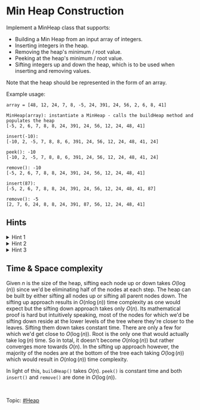 # Min Heap Construction
Implement a MinHeap class that supports:

* Building a Min Heap from an input array of integers.
* Inserting integers in the heap.
* Removing the heap's minimum / root value.
* Peeking at the heap's minimum / root value.
* Sifting integers up and down the heap, which is to be used when inserting and removing values.

Note that the heap should be represented in the form of an array.

Example usage:
```
array = [48, 12, 24, 7, 8, -5, 24, 391, 24, 56, 2, 6, 8, 41]

MinHeap(array): instantiate a MinHeap - calls the buildHeap method and populates the heap
[-5, 2, 6, 7, 8, 8, 24, 391, 24, 56, 12, 24, 48, 41]

insert(-10):
[-10, 2, -5, 7, 8, 8, 6, 391, 24, 56, 12, 24, 48, 41, 24]

peek(): -10
[-10, 2, -5, 7, 8, 8, 6, 391, 24, 56, 12, 24, 48, 41, 24]

remove(): -10
[-5, 2, 6, 7, 8, 8, 24, 391, 24, 56, 12, 24, 48, 41]

insert(87):
[-5, 2, 6, 7, 8, 8, 24, 391, 24, 56, 12, 24, 48, 41, 87]

remove(): -5
[2, 7, 6, 24, 8, 8, 24, 391, 87, 56, 12, 24, 48, 41]
```

## Hints
<details>
<summary>Hint 1</summary>
For the buildHeap(), remove(), and insert() methods of the Heap, you will need to use the
siftDown() and siftUp() methods. These two methods should essentially allow you to take any
node in the heap and move it either down or up in the heap until it's in its final, appropriate
position. This can be done by comparing the node in question to its child nodes in the case of
siftDown() or to its parent node in the case of siftUp().
</details>

<details>
<summary>Hint 2</summary>
In an array-based Heap, you can easily access a node's children nodes and parent node by using
the nodes' indices. If a node is located at index <var>i</var>, then its children nodes are
located at indices <code>2 * i + 1</code> and <code>2 * i + 2</code>, and its parent node is
located at index <code>Math.floor((i - 1) / 2)</code>.
</details>

<details>
<summary>Hint 3</summary>
To implement the buildHeap() method, you can either sift every node in the input array down
to its final, correct position, or you can sift every node in the input array up to its final,
correct position. What are the runtime implications of both approaches?
</details>

## Time & Space complexity
Given $n$ is the size of the heap, sifting each node up or down takes $O(\log(n))$ since we'd be
eliminating half of the nodes at each step. The heap can be built by either sifting all nodes up
or sifting all parent nodes down. The sifting up approach results in $O(n\log(n))$ time complexity
as one would expect but the sifting down approach takes only $O(n)$. Its mathematical proof is
hard but intuitively speaking, most of the nodes for which we'd be sifting down reside at the lower
levels of the tree where they're closer to the leaves. Sifting them down takes constant time. There
are only a few for which we'd get close to $O(\log(n))$. Root is the only one that would actually
take $\log(n)$ time. So in total, it doesn't become $O(n\log(n))$ but rather converges more
towards $O(n)$. In the sifting up approach however, the majority of the nodes are at the bottom
of the tree each taking $O(\log(n))$ which would result in $O(n\log(n))$ time complexity.

In light of this, `buildHeap()` takes $O(n)$. `peek()` is constant time and both `insert()` and
`remove()` are done in $O(\log(n))$.

</br>

Topic: [#Heap]()